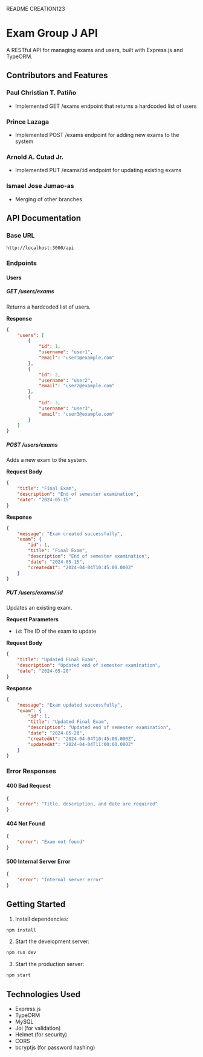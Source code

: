 README CREATION123

# Exam Group J API

A RESTful API for managing exams and users, built with Express.js and TypeORM.

## Contributors and Features

### Paul Christian T. Patiño
- Implemented GET /exams endpoint that returns a hardcoded list of users

### Prince Lazaga
- Implemented POST /exams endpoint for adding new exams to the system

### Arnold A. Cutad Jr. 
- Implemented PUT /exams/:id endpoint for updating existing exams

### Ismael Jose Jumao-as 
- Merging of other branches 

## API Documentation

### Base URL
```
http://localhost:3000/api
```

### Endpoints

#### Users

##### GET /users/exams
Returns a hardcoded list of users.

**Response**
```json
{
    "users": [
        {
            "id": 1,
            "username": "user1",
            "email": "user1@example.com"
        },
        {
            "id": 2,
            "username": "user2",
            "email": "user2@example.com"
        },
        {
            "id": 3,
            "username": "user3",
            "email": "user3@example.com"
        }
    ]
}
```

##### POST /users/exams
Adds a new exam to the system.

**Request Body**
```json
{
    "title": "Final Exam",
    "description": "End of semester examination",
    "date": "2024-05-15"
}
```

**Response**
```json
{
    "message": "Exam created successfully",
    "exam": {
        "id": 1,
        "title": "Final Exam",
        "description": "End of semester examination",
        "date": "2024-05-15",
        "createdAt": "2024-04-04T10:45:00.000Z"
    }
}
```

##### PUT /users/exams/:id
Updates an existing exam.

**Request Parameters**
- `id`: The ID of the exam to update

**Request Body**
```json
{
    "title": "Updated Final Exam",
    "description": "Updated end of semester examination",
    "date": "2024-05-20"
}
```

**Response**
```json
{
    "message": "Exam updated successfully",
    "exam": {
        "id": 1,
        "title": "Updated Final Exam",
        "description": "Updated end of semester examination",
        "date": "2024-05-20",
        "createdAt": "2024-04-04T10:45:00.000Z",
        "updatedAt": "2024-04-04T11:00:00.000Z"
    }
}
```

### Error Responses

#### 400 Bad Request
```json
{
    "error": "Title, description, and date are required"
}
```

#### 404 Not Found
```json
{
    "error": "Exam not found"
}
```

#### 500 Internal Server Error
```json
{
    "error": "Internal server error"
}
```

## Getting Started

1. Install dependencies:
```bash
npm install
```

2. Start the development server:
```bash
npm run dev
```

3. Start the production server:
```bash
npm start
```

## Technologies Used

- Express.js
- TypeORM
- MySQL
- Joi (for validation)
- Helmet (for security)
- CORS
- bcryptjs (for password hashing)
